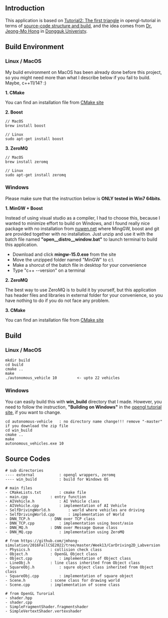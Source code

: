 ## Introduction  

This application is based on [Tutorial2: The first triangle](http://www.opengl-tutorial.org/beginners-tutorials/tutorial-2-the-first-triangle/) in opengl-tutorial in terms of [source-code structure and build](https://github.com/opengl-tutorials/ogl), and the idea comes from [Dr. Jeong-Mo Hong](http://blog.naver.com/atelierjpro) in [Dongguk Univeristy](http://simulation.dongguk.edu/mediawiki/index.php/Main_Page).  
  
## Build Environment  

### Linux / MacOS  

My build environment on MacOS has been already done before this project, so you might need more than what I describe below if you fail to build. Maybe, c++11/14? :)  
  
**1. CMake**  
  
You can find an installation file from [CMake site](https://cmake.org/download/)  
  
**2. Boost**  
  
	// MacOS  
	brew install boost  
	
	// Linux  
	sudo apt-get install boost  
  
**3. ZeroMQ**  
  
	// MacOS  
	brew install zeromq  
	
	// Linux  
	sudo apt-get install zeromq  
  
    
### Windows  

Please make sure that the instruction below is **ONLY tested in Win7 64bits**.  

**1. MinGW + Boost**  

Instead of using visual studio as a compiler, I had to choose this, because I wanted to minimize effort to build on Windows, and I found really nice package with no installation from [nuwen.net](https://nuwen.net/mingw.html) where MingGW, boost and git are provided together with no installation. Just unzip and use it with the batch file named **"open__distro__window.bat"** to launch terminal to build this application.  

- Download and click **mingw-15.0.exe** from the site  
- Move the unzipped folder named "MinGW" to c:\  
- Make a shorcut of the batch file in desktop for your convenience  
- Type "c++ --version" on a terminal
  
  
**2. ZeroMQ**  

The best way to use ZeroMQ is to build it by yourself, but this application has header files and libraries in external folder for your convenience, so you have nothing to do if you do not face any problem.  
  
**3. CMake**  
  
You can find an installation file from [CMake site](https://cmake.org/download/)  

## Build  
  
### Linux / MacOS  
  
	mkdir build
	cd build
	cmake ..
	make  
	./autonomous_vehicle 10			<- upto 22 vehicles
  
### Windows  
  
You can easily build this with **win_build** directory that I made. However, you need to follow the instruction, **"Building on Windows"** in the [opengl tutorial site](http://www.opengl-tutorial.org/beginners-tutorials/tutorial-1-opening-a-window/), if you want to change.   
  
  	cd autonomous-vehicle 	: no directory name change!!! remove "-master" if you download the zip file 
	cd win_build
	cmake ..
	make 
	autonomous_vehicles.exe 10  
  
## Source Codes  
  
	# sub directories
	---- external 			: opengl wrappers, zeromq
	---- win_build			: build for Windows OS 
	
	# main files 
	- CMakeLists.txt		: cmake file  
	- main.cpp			: entry function 
	- AIVehicle.h			: AI Vehicle class
	- AIVehicle.cpp			: implementation of AI Vehicle
	- SelfDrivingWorld.h		: world where vehicles are driving
	- SelfDrivingWorld.cpp		: implementation of World
	- DNN_TCP.h			: DNN over TCP class
	- DNN_TCP.cpp			: implementation using boost/asio  
	- DNN_MQ.h			: DNN over Message Queue class
	- DNN_MQ.cpp			: implementation using ZeroMQ 

	# from https://github.com/jmhong-simulation/2016FallCSE2022/tree/master/Week13/CarDriving2D_Labversion  
	- Physics.h			: collision check class  
	- Object.h			: OpenGL Object class 
	- Object.cpp			: implementation of Object class 
	- LineObj.h			: line class inherited from Object class
	- SquareObj.h			: squre object class inherited from Object class
	- SquareObj.cpp			: implementation of square object  
	- Scene.h			: scene class for drawing world
	- Scene.cpp			: implementation of scene class 

	# from OpenGL Turorial  
	- shader.hpp		
	- shader.cpp		
	- SimpleFragmentShader.fragmentshader  
	- SimpleVertextShader.vertexshader   
	
	
  
